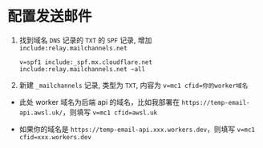 
# 配置发送邮件

1. 找到域名 `DNS` 记录的 `TXT` 的 `SPF` 记录, 增加 `include:relay.mailchannels.net`

    `v=spf1 include:_spf.mx.cloudflare.net include:relay.mailchannels.net ~all`

2. 新建 `_mailchannels` 记录, 类型为 `TXT`, 内容为 `v=mc1 cfid=你的worker域名`

- 此处 worker 域名为后端 api 的域名，比如我部署在 `https://temp-email-api.awsl.uk/`，则填写 `v=mc1 cfid=awsl.uk`

- 如果你的域名是 `https://temp-email-api.xxx.workers.dev`，则填写 `v=mc1 cfid=xxx.workers.dev`
